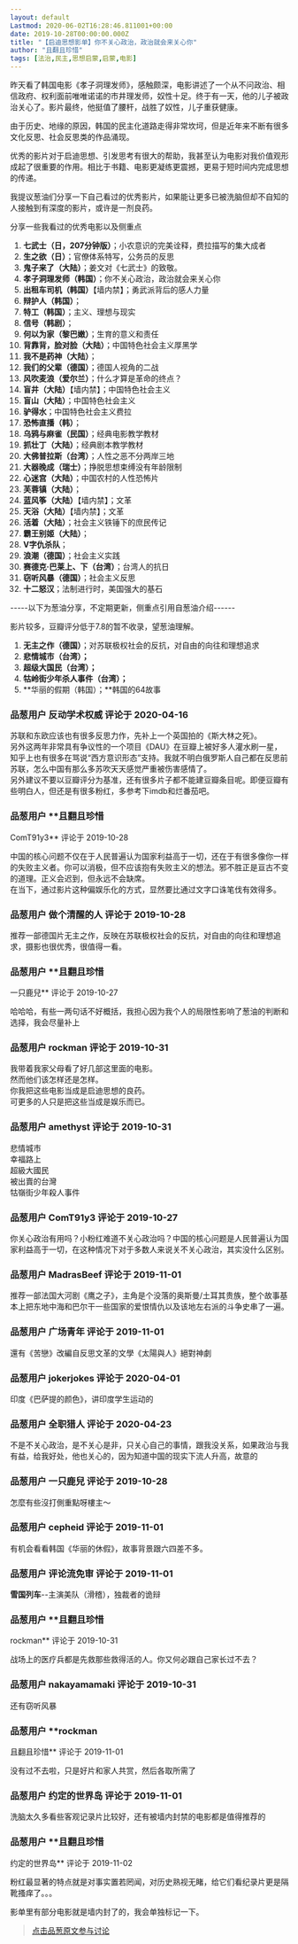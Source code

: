 ```yaml
---
layout: default
Lastmod: 2020-06-02T16:28:46.811001+00:00
date: 2019-10-28T00:00:00.000Z
title: "【启迪思想影单】你不关心政治，政治就会来关心你"
author: "且翻且珍惜"
tags: [法治,民主,思想启蒙,启蒙,电影]
---
```


昨天看了韩国电影《孝子洞理发师》，感触颇深，电影讲述了一个从不问政治、相信政府、权利面前唯唯诺诺的市井理发师，奴性十足。终于有一天，他的儿子被政治关心了。影片最终，他挺值了腰杆，战胜了奴性，儿子重获健康。  
  
  
  
由于历史、地缘的原因，韩国的民主化道路走得非常坎坷，但是近年来不断有很多文化反思、社会反思类的作品涌现。  
  
  
  
优秀的影片对于启迪思想、引发思考有很大的帮助，我甚至认为电影对我价值观形成起了很重要的作用。相比于书籍、电影更凝练更震撼，更易于短时间内完成思想的传递。  
  
  
  
我提议葱油们分享一下自己看过的优秀影片，如果能让更多已被洗脑但却不自知的人接触到有深度的影片，或许是一剂良药。  
  
  
  
分享一些我看过的优秀电影以及侧重点  
  

1.  **七武士（日，207分钟版）**；小农意识的完美诠释，费拉描写的集大成者
2.  **生之欲（日）**；官僚体系特写，公务员的反思
3.  **鬼子来了（大陆）**；姜文对《七武士》的致敬。
4.  **孝子洞理发师（韩国）**；你不关心政治，政治就会来关心你
5.  **出租车司机（韩国）**【墙内禁】；勇武派背后的感人力量
6.  **辩护人（韩国）**；
7.  **特工（韩国）**；主义、理想与现实
8.  **信号（韩剧）**；
9.  **何以为家（黎巴嫩）**；生育的意义和责任
10.  **背靠背，脸对脸（大陆）**；中国特色社会主义厚黑学
11.  **我不是药神（大陆）**；
12.  **我们的父辈（德国）**；德国人视角的二战
13.  **风吹麦浪（爱尔兰）**；什么才算是革命的终点？
14.  **盲井（大陆）**【墙内禁】；中国特色社会主义
15.  **盲山（大陆）**；中国特色社会主义
16.  **驴得水**；中国特色社会主义费拉
17.  **恐怖直播（韩）**；
18.  **乌鸦与麻雀（民国）**；经典电影教学教材
19.  **抓壮丁（大陆）**；经典剧本教学教材
20.  **大佛普拉斯（台湾）**；人性之恶不分两岸三地
21.  **大器晚成（瑞士）**；挣脱思想束缚没有年龄限制
22.  **心迷宫（大陆）**；中国农村的人性恐怖片
23.  **芙蓉镇（大陆）**；
24.  **蓝风筝（大陆）**【墙内禁】；文革
25.  **天浴（大陆）**【墙内禁】；文革
26.  **活着（大陆）**；社会主义铁锤下的庶民传记
27.  **霸王别姬（大陆）**；
28.  **V字仇杀队**；
29.  **浪潮（德国）**；社会主义实践
30.  **赛德克·巴莱上、下（台湾）**；台湾人的抗日
31.  **窃听风暴（德国）**；社会主义反思
32.  **十二怒汉**；法制进行时，美国强大的基石

  
  
  
\-----以下为葱油分享，不定期更新，侧重点引用自葱油介绍------  
  
影片较多，豆瓣评分低于7.8的暂不收录，望葱油理解。  
  

1.  **无主之作（德国）**；对苏联极权社会的反抗，对自由的向往和理想追求
2.  **悲情城市（台湾）；**
3.  **超级大国民（台湾）；**
4.  **牯岭街少年杀人事件（台湾）；**
5.  **华丽的假期（韩国）；**韩国的64故事

            
### 品葱用户 **反动学术权威** 评论于 2020-04-16
        
苏联和东欧应该也有很多反思力作，先补上一个英国拍的《斯大林之死》。  
另外这两年非常具有争议性的一个项目《DAU》在豆瓣上被好多人灌水刷一星，知乎上也有很多在骂说“西方意识形态”支持。我就不明白俄罗斯人自己都在反思前苏联，怎么中国有那么多苏吹天天感觉严重被伤害感情了。  
另外建议不要以豆瓣评分为基准，还有很多片子都不能建豆瓣条目呢。即便豆瓣有些明白人，但还是有很多粉红，多参考下imdb和烂番茄吧。
        


            
### 品葱用户 **且翻且珍惜 
ComT91y3** 评论于 2019-10-28
        
中国的核心问题不仅在于人民普遍认为国家利益高于一切，还在于有很多像你一样的失败主义者。你可以消极，但不应该抱有失败主义的想法。邪不胜正是亘古不变的道理。正义会迟到，但永远不会缺席。  
在当下，通过影片这种偏娱乐化的方式，显然要比通过文字口诛笔伐有效得多。
        


            
### 品葱用户 **做个清醒的人** 评论于 2019-10-28
        
推荐一部德国片无主之作，反映在苏联极权社会的反抗，对自由的向往和理想追求，摄影也很优秀，很值得一看。
        


            
### 品葱用户 **且翻且珍惜 
一只鹿兒** 评论于 2019-10-27
        
哈哈哈，有些一两句话不好概括，我担心因为我个人的局限性影响了葱油的判断和选择，我会尽量补上
        


            
### 品葱用户 **rockman** 评论于 2019-10-31
        
我带着我家父母看了好几部这里面的电影。  
然而他们该怎样还是怎样。  
你我把这些电影当成是启迪思想的良药。  
可更多的人只是把这些当成是娱乐而已。
        


            
### 品葱用户 **amethyst** 评论于 2019-10-31
        
悲情城市  
幸福路上  
超級大國民  
被出賣的台灣  
牯嶺街少年殺人事件
        


            
### 品葱用户 **ComT91y3** 评论于 2019-10-27
        
你关心政治有用吗？小粉红难道不关心政治吗？中国的核心问题是人民普遍认为国家利益高于一切，在这种情况下对于多数人来说关不关心政治，其实没什么区别。
        


            
### 品葱用户 **MadrasBeef** 评论于 2019-11-01
        
推荐一部法国大河剧《鹰之子》，主角是个没落的奥斯曼/土耳其贵族，整个故事基本上把东地中海和巴尔干一些国家的爱恨情仇以及该地左右派的斗争史串了一遍。
        


            
### 品葱用户 **广场青年** 评论于 2019-11-01
        
還有《苦戀》改編自反思文革的文學《太陽與人》絕對神劇
        


            
### 品葱用户 **jokerjokes** 评论于 2020-04-01
        
印度《巴萨提的颜色》，讲印度学生运动的
        


            
### 品葱用户 **全职猎人** 评论于 2020-04-23
        
不是不关心政治，是不关心是非，只关心自己的事情，跟我没关系，如果政治与我有益，给我好处，他也关心的，因为知道中国的现实下流人升高，故意的
        


            
### 品葱用户 **一只鹿兒** 评论于 2019-10-28
        
怎麼有些沒打側重點呀樓主～
        


            
### 品葱用户 **cepheid** 评论于 2019-11-01
        
有机会看看韩国《华丽的休假》，故事背景跟六四差不多。
        


            
### 品葱用户 **评论流免审** 评论于 2019-11-01
        
**雪国列车**\--主演美队（滑稽），独裁者的诡辩
        


            
### 品葱用户 **且翻且珍惜 
rockman** 评论于 2019-10-31
        
战场上的医疗兵都是先救那些救得活的人。你又何必跟自己家长过不去？
        


            
### 品葱用户 **nakayamamaki** 评论于 2019-10-31
        
还有窃听风暴
        


            
### 品葱用户 **rockman 
且翻且珍惜** 评论于 2019-11-01
        
没有过不去啦，只是好片和家人共赏，然后各取所需了
        


            
### 品葱用户 **约定的世界岛** 评论于 2019-11-01
        
洗脑太久多看些客观记录片比较好，还有被墙内封禁的电影都是值得推荐的
        


            
### 品葱用户 **且翻且珍惜 
约定的世界岛** 评论于 2019-11-02
        
粉红最显著的特点就是对事实置若罔闻，对历史熟视无睹，给它们看纪录片更是隔靴搔痒了。。。  
  
影单里有部分电影就是墙内封了的，我会单独标记一下。
        






> [点击品葱原文参与讨论](https://pincong.rocks/article/id-7192__sort_key-agree_count__sort-DESC)


